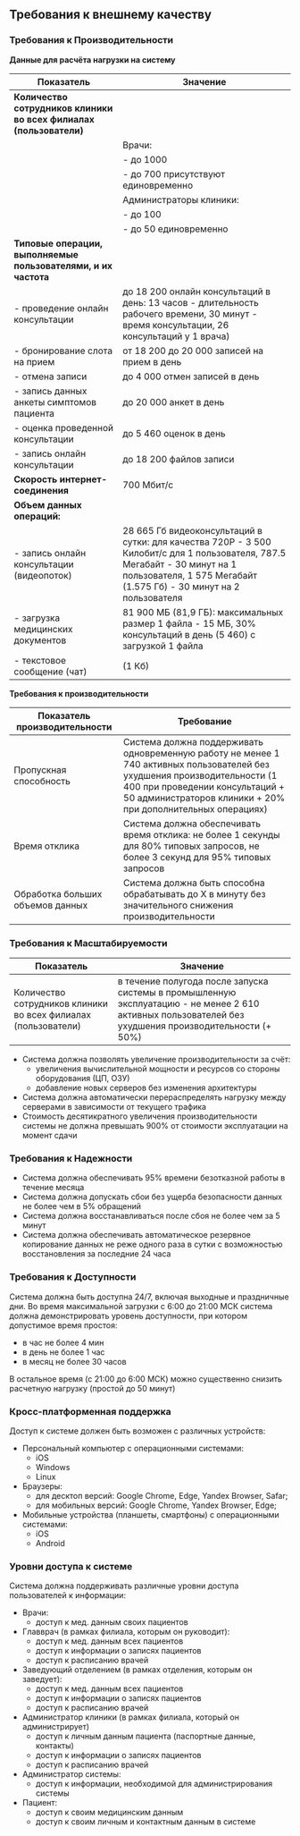 ## Требования к внешнему качеству

### Требования к Производительности

**Данные для расчёта нагрузки на систему**

|Показатель|Значение|
|-|-|
|**Количество сотрудников клиники во всех филиалах (пользователи)**||
||Врачи:|
|| - до 1000|
|| - до 700 присутствуют единовременно|
||Администраторы клиники:|
|| - до 100|
|| - до 50 единовременно|
|**Типовые операции, выполняемые пользователями, и их частота**||
|- проведение онлайн консультации|до 18 200 онлайн консультаций в день: 13 часов - длительность рабочего времени, 30 минут - время консультации, 26 консультаций у 1 врача)|
|- бронирование слота на прием|от 18 200 до 20 000 записей на прием в день|
|- отмена записи|до 4 000 отмен записей в день|
|- запись данных анкеты симптомов пациента|до 20 000 анкет в день|
|- оценка проведенной консультации|до 5 460 оценок в день|
|- запись онлайн консультации|до 18 200 файлов записи|
|**Скорость интернет-соединения**|700 Мбит/с|
|**Объем данных операций:**||
|- запись онлайн консультации (видеопоток)|28 665 Гб видеоконсультаций в сутки: для качества 720P - 3 500 Килобит/с для 1 пользователя, 787.5  Мегабайт - 30 минут на 1 пользователя, 1 575 Мегабайт (1.575 Гб) - 30 минут на 2 пользователя|
|- загрузка медицинских документов| 81 900 МБ  (81,9 ГБ): максимальных размер 1 файла - 15 МБ, 30% консультаций в день (5 460) с загрузкой 1 файла|
|- текстовое сообщение (чат)|(1 Кб)|


**Требования к производительности**

|Показатель производительности|Требование|
|-|-|
|Пропускная способность|Система должна поддерживать одновременную работу не менее 1 740 активных пользователей без ухудшения производительности (1 400 при проведении консультаций +  50 администраторов клиники + 20% при дополнительных операциях)|
|Время отклика|Система должна обеспечивать время отклика: не более 1 секунды для 80% типовых запросов, не более 3 секунд для  95% типовых запросов|
|Обработка больших объемов данных|Система должна быть способна обрабатывать до X в минуту без значительного снижения производительности|


### Требования к Масштабируемости

|Показатель|Значение|
|-|-|
|Количество сотрудников клиники во всех филиалах (пользователи)|в течение полугода после запуска системы в промышленную эксплуатацию - не менее 2 610 активных пользователей без ухудшения производительности (+ 50%)|


- Система должна позволять увеличение производительности за счёт:
  - увеличения вычислительной мощности и ресурсов со стороны оборудования (ЦП, ОЗУ)
  - добавление новых серверов без изменения архитектуры
- Система должна автоматически перераспределять нагрузку между серверами в зависимости от текущего трафика
- Стоимость десятикратного увеличения производительности системы не должна превышать 900% от стоимости эксплуатации на момент сдачи

### Требования к Надежности

- Система должна обеспечивать 95% времени безотказной работы в течение месяца
- Система должна допускать сбои без ущерба безопасности данных не более чем в 5% обращений
- Система должна восстанавливаться после сбоя не более чем за 5 минут
- Система должна обеспечивать автоматическое резервное копирование данных не реже одного раза в сутки с возможностью восстановления за последние 24 часа

### Требования к Доступности

Система должна быть доступна 24/7, включая выходные и праздничные дни. Во время максимальной загрузки с 6:00 до 21:00 МСК система должна демонстрировать уровень доступности, при котором допустимое время простоя:
  - в час не более 4 мин
  - в день не более 1 час
  - в месяц не более 30 часов

В остальное время (с 21:00 до 6:00 МСК) можно существенно снизить расчетную нагрузку (простой до 50 минут)

### Кросс-платформенная поддержка

Доступ к системе должен быть возможен с различных устройств:
- Персональный компьютер с операционными системами:
    - iOS
    - Windows
    - Linux
- Браузеры:
    - для десктоп версий: Google Chrome, Edge, Yandex Browser, Safar;
    - для мобильных версий: Google Chrome, Yandex Browser, Edge;
- Мобильные устройства (планшеты, смартфоны) с операционными системами:
    - iOS
    - Android

### Уровни доступа к системе

Система должна поддерживать различные уровни доступа пользователей к информации:
  - Врачи:
    - доступ к мед. данным своих пациентов
  - Главврач (в рамках филиала, которым он руководит):
    - доступ к мед. данным всех пациентов
    - доступ к информации о записях пациентов
    - доступ к расписанию врачей
  - Заведующий отделением (в рамках отделения, которым он заведует):
    - доступ к мед. данным всех пациентов
    - доступ к информации о записях пациентов
    - доступ к расписанию врачей
  - Администратор клиники (в рамках филиала, который он администрирует)
    - доступ к личным данным пациента (паспортные данные, контакты)
    - доступ к информации о записях пациентов
    - доступ к расписанию врачей
  - Администратор системы:
    - доступ к информации, необходимой для администрирования системы
  - Пациент:
    - доступ к своим медицинским данным
    - доступ к своим личным и контактным данным в системе

